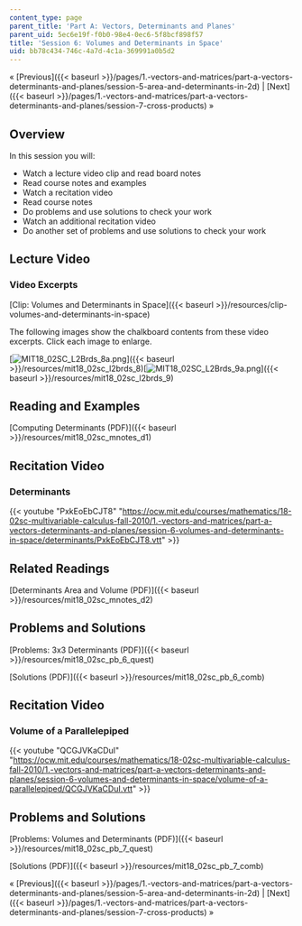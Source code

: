 ```yaml
---
content_type: page
parent_title: 'Part A: Vectors, Determinants and Planes'
parent_uid: 5ec6e19f-f0b0-98e4-0ec6-5f8bcf898f57
title: 'Session 6: Volumes and Determinants in Space'
uid: bb78c434-746c-4a7d-4c1a-369991a0b5d2
---
```


« [Previous]({{< baseurl >}}/pages/1.-vectors-and-matrices/part-a-vectors-determinants-and-planes/session-5-area-and-determinants-in-2d) | [Next]({{< baseurl >}}/pages/1.-vectors-and-matrices/part-a-vectors-determinants-and-planes/session-7-cross-products) »

Overview
--------

In this session you will:

*   Watch a lecture video clip and read board notes
*   Read course notes and examples
*   Watch a recitation video
*   Read course notes
*   Do problems and use solutions to check your work
*   Watch an additional recitation video
*   Do another set of problems and use solutions to check your work

Lecture Video
-------------

### Video Excerpts

[Clip: Volumes and Determinants in Space]({{< baseurl >}}/resources/clip-volumes-and-determinants-in-space)

The following images show the chalkboard contents from these video excerpts. Click each image to enlarge.

[![MIT18_02SC_L2Brds_8a.png](BASEURL_PLACEHOLDER/resources/mit18_02sc_l2brds_8a)]({{< baseurl >}}/resources/mit18_02sc_l2brds_8)[![MIT18_02SC_L2Brds_9a.png](BASEURL_PLACEHOLDER/resources/mit18_02sc_l2brds_9a)]({{< baseurl >}}/resources/mit18_02sc_l2brds_9)

Reading and Examples
--------------------

[Computing Determinants (PDF)]({{< baseurl >}}/resources/mit18_02sc_mnotes_d1)

Recitation Video
----------------

### Determinants

{{< youtube "PxkEoEbCJT8" "https://ocw.mit.edu/courses/mathematics/18-02sc-multivariable-calculus-fall-2010/1.-vectors-and-matrices/part-a-vectors-determinants-and-planes/session-6-volumes-and-determinants-in-space/determinants/PxkEoEbCJT8.vtt" >}}

Related Readings
----------------

[Determinants Area and Volume (PDF)]({{< baseurl >}}/resources/mit18_02sc_mnotes_d2)

Problems and Solutions
----------------------

[Problems: 3x3 Determinants (PDF)]({{< baseurl >}}/resources/mit18_02sc_pb_6_quest)

[Solutions (PDF)]({{< baseurl >}}/resources/mit18_02sc_pb_6_comb)

Recitation Video
----------------

### Volume of a Parallelepiped

{{< youtube "QCGJVKaCDuI" "https://ocw.mit.edu/courses/mathematics/18-02sc-multivariable-calculus-fall-2010/1.-vectors-and-matrices/part-a-vectors-determinants-and-planes/session-6-volumes-and-determinants-in-space/volume-of-a-parallelepiped/QCGJVKaCDuI.vtt" >}}

Problems and Solutions
----------------------

[Problems: Volumes and Determinants (PDF)]({{< baseurl >}}/resources/mit18_02sc_pb_7_quest)

[Solutions (PDF)]({{< baseurl >}}/resources/mit18_02sc_pb_7_comb)

« [Previous]({{< baseurl >}}/pages/1.-vectors-and-matrices/part-a-vectors-determinants-and-planes/session-5-area-and-determinants-in-2d) | [Next]({{< baseurl >}}/pages/1.-vectors-and-matrices/part-a-vectors-determinants-and-planes/session-7-cross-products) »